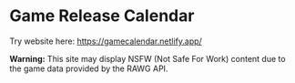 # Game Release Calendar

Try website here: https://gamecalendar.netlify.app/

**Warning:** This site may display NSFW (Not Safe For Work) content due to the game data provided by the RAWG API.

